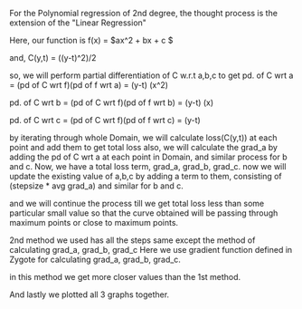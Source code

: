 For the Polynomial regression of 2nd degree, the thought process is the extension of the "Linear Regression"

Here, our function is f(x) = $ax^2 + bx + c $

and, C(y,t) = ((y-t)^2)/2

so, we will perform partial differentiation of C w.r.t a,b,c to get
pd. of C wrt a = (pd of C wrt f)(pd of f wrt a)
               =  (y-t) (x^2)

pd. of C wrt b = (pd of C wrt f)(pd of f wrt b)
               =  (y-t) (x)

pd. of C wrt c = (pd of C wrt f)(pd of f wrt c)
               =  (y-t)

by iterating through whole Domain, we will calculate loss(C(y,t)) at each point and add them to get total loss
also, we will calculate the grad_a by adding the pd of C wrt a at each point in Domain, and similar process for b and c.
Now, we have a total loss term, grad_a, grad_b, grad_c.
now we will update the existing value of a,b,c by adding a term to them, consisting of (stepsize * avg grad_a) and similar for b and c.
 
and we will continue the process till we get total loss less than some particular small value so that the curve obtained will be passing through maximum points or close to maximum points.

2nd method we used has all the steps same except the method of calculating grad_a, grad_b, grad_c
Here we use gradient function defined in Zygote for calculating grad_a, grad_b, grad_c.

in this method we get more closer values than the 1st method.

And lastly we plotted all 3 graphs together.